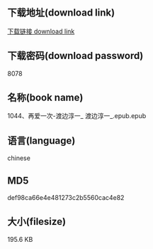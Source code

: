 ## 下载地址(download link)
[下载链接 download link](https://voluble-croquembouche-d321dc.netlify.app/?s=1044%E3%80%81%E5%86%8D%E7%88%B1%E4%B8%80%E6%AC%A1-%E6%B8%A1%E8%BE%B9%E6%B7%B3%E4%B8%80_+%E6%B8%A1%E8%BE%B9%E6%B7%B3%E4%B8%80_.epub)

## 下载密码(download password)
8078

## 名称(book name)
1044、再爱一次-渡边淳一_ 渡边淳一_.epub.epub

## 语言(language)
chinese

## MD5
def98ca66e4e481273c2b5560cac4e82

## 大小(filesize)
195.6 KB
